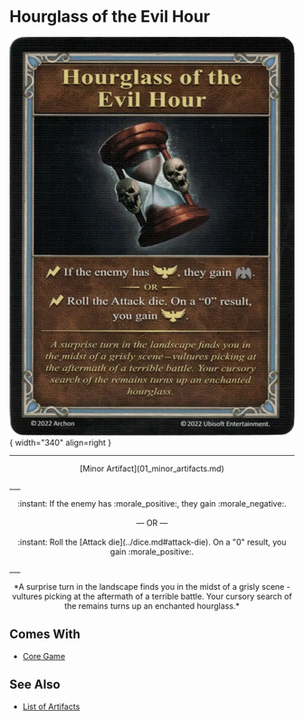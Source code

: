 # Hourglass of the Evil Hour

![Hourglass of the Evil Hour](../assets/artifacts_minor-hourglass_of_the_evil_hour.webp){ width="340" align=right }
___
<p style="text-align: center;" markdown>[Minor Artifact](01_minor_artifacts.md)</p>
___
<p style="text-align: center;" markdown>:instant: If the enemy has :morale_positive:, they gain :morale_negative:.<br><br>— OR —<br><br>:instant: Roll the [Attack die](../dice.md#attack-die). On a "0" result, you gain :morale_positive:.</p>
___
<p style="text-align: center;" markdown>*A surprise turn in the landscape finds you in the midst of a grisly scene - vultures picking at the aftermath of a terrible battle. Your cursory search of the remains turns up an enchanted hourglass.*</p>


## Comes With

- [Core Game](../content.md)


## See Also


- [List of Artifacts](index.md)
